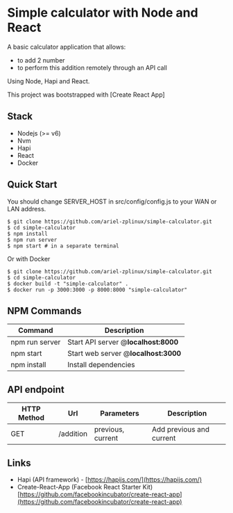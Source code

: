 # Simple calculator with Node and React

A basic calculator application that allows:

- to add 2 number
- to perform this addition remotely through an API call

Using Node, Hapi and React.

This project was bootstrapped with [Create React App]

Stack
-----

- Nodejs (>= v6)
- Nvm
- Hapi
- React
- Docker

Quick Start
-----------

You should change SERVER_HOST in src/config/config.js to your WAN or LAN address.

```shell
$ git clone https://github.com/ariel-zplinux/simple-calculator.git
$ cd simple-calculator
$ npm install
$ npm run server
$ npm start # in a separate terminal
```

Or with Docker

```shell
$ git clone https://github.com/ariel-zplinux/simple-calculator.git
$ cd simple-calculator
$ docker build -t "simple-calculator" .
$ docker run -p 3000:3000 -p 8000:8000 "simple-calculator" 
```



NPM Commands
------------

|Command|Description|
|---|---|
|npm run server|Start API server @**localhost:8000**| 
|npm start|Start web server @**localhost:3000**| 
|npm install|Install dependencies |

API endpoint
-------------

|HTTP Method|Url|Parameters|Description|
|---|---|---|---|
|GET|/addition|previous, current|Add previous and current|


Links
-----

- Hapi (API framework) - [https://hapijs.com/](https://hapijs.com/)
- Create-React-App (Facebook React Starter Kit) [https://github.com/facebookincubator/create-react-app](https://github.com/facebookincubator/create-react-app)

